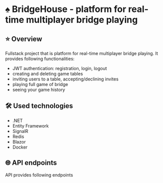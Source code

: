 # :spades: BridgeHouse - platform for real-time multiplayer bridge playing 

## :star: Overview

Fullstack project that is platform for real-time multiplayer bridge playing. It provides following functionalities:
- JWT authentication: registration, login, logout
- creating and deleting game tables
- inviting users to a table, accepting/declining invites
- playing full game of bridge
- seeing your game history

## :hammer_and_wrench: Used technologies
- .NET
- Entity Framework
- SignalR
- Redis
- Blazor
- Docker

## :globe_with_meridians: API endpoints

API provides following endpoints 
